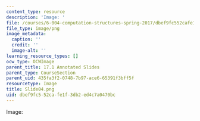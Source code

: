 ```yaml
---
content_type: resource
description: 'Image: '
file: /courses/6-004-computation-structures-spring-2017/dbef9fc552cafe1f3db2ed4c7a0470bc_Slide04.png
file_type: image/png
image_metadata:
  caption: ''
  credit: ''
  image-alt: ''
learning_resource_types: []
ocw_type: OCWImage
parent_title: 17.1 Annotated Slides
parent_type: CourseSection
parent_uid: 435fa3f2-0748-7b97-ace6-65391f3bff5f
resourcetype: Image
title: Slide04.png
uid: dbef9fc5-52ca-fe1f-3db2-ed4c7a0470bc
---
```

Image: 

